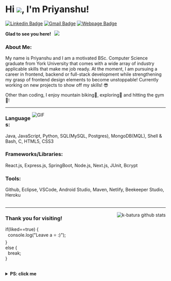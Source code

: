 # Hi <img src="https://media.giphy.com/media/hvRJCLFzcasrR4ia7z/giphy.gif" width="25px">, I'm Priyanshu!

[![Linkedin Badge](https://img.shields.io/badge/LinkedIn-0077B5?style=for-the-badge&logo=linkedin&logoColor=white)](https://www.linkedin.com/in/priyanshu-sanjay-patel/)
[![Gmail Badge](https://img.shields.io/badge/Gmail-D14836?style=for-the-badge&logo=gmail&logoColor=white)](mailto:priyanshu.sanjay.patel@gmail.com?subject=[GitHub-Feedback])
[![Webpage Badge](https://img.shields.io/badge/website-000000?style=for-the-badge&logo=About.me&logoColor=white)](https://priyanshupatel.com/)



**Glad to see you here! &nbsp; ![](https://visitor-badge.glitch.me/badge?page_id=prisp09)**

### About Me:

My name is Priyanshu and I am a motivated BSc. Computer Science graduate from York University that comes with a wide array of industry applicable skills that make me job ready. At the moment, I am pursuing a career in frontend, backend or full-stack development while strengthening my grasp of frontend design elements to become unstoppable! Currently working on new projects to show off my skills! 😎

Other than coding, I enjoy mountain biking🚵, exploring🌵 and hitting the gym💪!

---
<img align="right" alt="GIF" src="https://cdn.filestackcontent.com/efbSR18hT5uRKuo0zoMA" width="420" />

### Languages:
Java, JavaScript, Python, SQL(MySQL, Postgres), MongoDB(MQL), Shell & Bash, C, HTML5, CSS3

### Frameworks/Libraries:
React.js, Express.js, SpringBoot, Node.js, Next.js, JUnit, Bcrypt

### Tools:
Github, Eclipse, VSCode, Android Studio, Maven, Netlify, Beekeeper Studio, Heroku
<br/>
<br/>

---

<img align="right" src="https://github-readme-stats.vercel.app/api/top-langs/?username=prisp09&layout=compact" alt="k-batura github stats"/>

### Thank you for visiting!

if(liked==true) {<br/>
&nbsp; console.log("Leave a ⭐ :)");<br/>
}<br/>
else {<br/>
&nbsp; break;<br/>
}<br/>

<br />

<details>
  <summary><b>PS: click me</b></summary>
    
  <img align="left" src="./7veW.gif"/>

  ⬅️ The power I wish to obtain.
</details>
